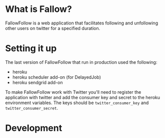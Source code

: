 # What is Fallow?

FallowFollow is a web application that facilitates following and unfollowing 
other users on twitter for a specified duration. 

# Setting it up

The last version of FallowFollow that run in production used the following:

* heroku
* heroku scheduler add-on (for DelayedJob)
* heroku sendgrid add-on

To make FallowFollow work with Twitter you'll need to register the application 
with twitter and add the consumer key and secret to the heroku environment 
variables. The keys should be `twitter_consumer_key` and 
`twitter_consumer_secret`. 

# Development


